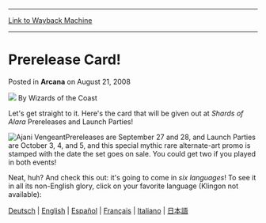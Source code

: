 
---
[Link to Wayback Machine](https://web.archive.org/web/20210501193727/https://magic.wizards.com/en/articles/archive/arcana/prerelease-card-2008-08-21)

[_metadata_:author]:- "Wizards of the Coast"
[_metadata_:description]:- "Let's get straight to it. Here's the card that will be given out at Shards of Alara Prereleases and Launch Parties!Prereleases are September 27 and 28, and Launch Parties are October 3, 4, and 5, and this special mythic rare alternate-art promo is stamped with the date the set goes on sale. You could get two if you played in both events!Neat, huh? And check this out: it's"
[_metadata_:generator]:- "Drupal 7 (http://drupal.org)"
[_metadata_:node]:- "604271"
[_metadata_:publish_date]:- "2008-08-21"
[_metadata_:source]:- "div-main-content"
[_metadata_:title]:- "Prerelease Card!"
[_metadata_:wayback_capture_timestamp]:- "2021-05-01 19:37:27"
[_metadata_:wayback_raw_url]:- "https://web.archive.org/web/20210501193727id_/https://magic.wizards.com/en/articles/archive/arcana/prerelease-card-2008-08-21"
[_metadata_:wayback_url]:- "https://magic.wizards.com/en/articles/archive/arcana/prerelease-card-2008-08-21"
---


 Prerelease Card!
=================



 Posted in **Arcana**
 on August 21, 2008 






![](https://media.magic.wizards.com/styles/auth_small/public/images/person/wizards_author.jpg)
By Wizards of the Coast











Let's get straight to it. Here's the card that will be given out at *Shards of Alara* Prereleases and Launch Parties!

![Ajani Vengeant](https://media.magic.wizards.com/image_legacy_migration/magic/images/mtgcom/arcana1000/1660_jt3sc2ib_EN.jpg)Prereleases are September 27 and 28, and Launch Parties are October 3, 4, and 5, and this special mythic rare alternate-art promo is stamped with the date the set goes on sale. You could get two if you played in both events!

Neat, huh? And check this out: it's going to come in *six languages*! To see it in all its non-English glory, click on your favorite language (Klingon not available):

[Deutsch](#image) | [English](#image) | [Español](#image) | [Français](#image) | [Italiano](#image) | [日本語](#image)







